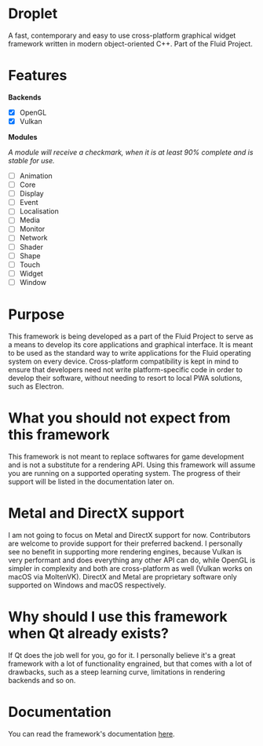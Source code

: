 # Droplet

A fast, contemporary and easy to use cross-platform graphical widget framework written in modern object-oriented C++. Part of the Fluid Project.

# Features

**Backends**
- [x] OpenGL
- [x] Vulkan

**Modules**

*A module will receive a checkmark, when it is at least 90% complete and is stable for use.*

- [ ] Animation
- [ ] Core
- [ ] Display
- [ ] Event
- [ ] Localisation
- [ ] Media
- [ ] Monitor
- [ ] Network
- [ ] Shader
- [ ] Shape
- [ ] Touch
- [ ] Widget
- [ ] Window

# Purpose

This framework is being developed as a part of the Fluid Project to serve as a means to develop its core applications and graphical interface. It is meant to be used as the standard way to write applications for the Fluid operating system on every device. Cross-platform compatibility is kept in mind to ensure that developers need not write platform-specific code in order to develop their software, without needing to resort to local PWA solutions, such as Electron.

# What you should not expect from this framework

This framework is not meant to replace softwares for game development and is not a substitute for a rendering API. Using this framework will assume you are running on a supported operating system. The progress of their support will be listed in the documentation later on.

# Metal and DirectX support

I am not going to focus on Metal and DirectX support for now. Contributors are welcome to provide support for their preferred backend. I personally see no benefit in supporting more rendering engines, because Vulkan is very performant and does everything any other API can do, while OpenGL is simpler in complexity and both are cross-platform as well (Vulkan works on macOS via MoltenVK). DirectX and Metal are proprietary software only supported on Windows and macOS respectively.

# Why should I use this framework when Qt already exists?

If Qt does the job well for you, go for it. I personally believe it's a great framework with a lot of functionality engrained,
but that comes with a lot of drawbacks, such as a steep learning curve, limitations in rendering backends and so on.

#  Documentation

You can read the framework's documentation [here](https://github.com/Untethered-Systems-LLC/droplet/wiki).